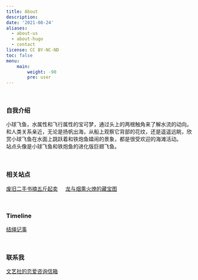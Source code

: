 ```yaml
---
title: About
description: 
date: '2021-08-24'
aliases:
  - about-us
  - about-hugo
  - contact
license: CC BY-NC-ND
toc: false
menu:
    main: 
        weight: -90
        pre: user
---
```


<style>
.article-header {
    display: none;
  }
.article-footer {
    display: none;
  }
</style>
<br>

### 自我介绍

小球飞鱼，水属性和飞行属性的宝可梦，通过头上的两根触角来了解水流的动向。和人类关系亲近，无论是扬帆出海，从船上观察它背部的花纹，还是遥遥远眺，欣赏小球飞鱼在水面上跳跃着和铁炮鱼嬉闹的景象，都是很受欢迎的海滩活动。   
站点头像是小球飞鱼和铁炮鱼的进化版巨翅飞鱼。

<br>

### 相关站点
[废旧二手书摘五斤起卖](https://ink.mantyke.icu/)&ensp;&ensp;&ensp;[龙与烟熏火燎的藏宝图](https://archive.mantyke.icu/)

<br>

### Timeline

[结绳记事](https://mantyke.icu/timeline)

<br>

### 联系我
[文艺社的恋爱咨询信箱](https://box.n3ko.co/_/Mantyke)

<br>